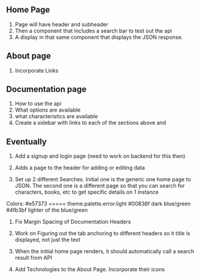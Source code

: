 ## Home Page
1. Page will have header and subheader
2. Then a component that includes a search bar to test out the api
3. A display in that same component that displays the JSON response.


## About page
1. Incorporate Links


## Documentation page
1. How to use the api
2. What options are available
3. what characteristics are available
4. Create a sidebar with links to each of the sections above and



## Eventually
1. Add a signup and login page (need to work on backend for this then)
2. Adds a page to the header for adding or editing data


1. Set up 2 different Searches. Initial one is the generic one home page to JSON. The second one is a different page so that you can search for characters, books, etc to get specific details on 1 instance



Colors: 
#e57373 ===== theme.palette.error.light
#00838f dark blue/green
#4fb3bf lighter of the blue/green


1. Fix Margin Spacing of Documentation Headers
2. Work on Figuring out the tab anchoring to different headers so it title is displayed, not just the text


3. When the initial home page renders, it should automatically call a search result from API
4. Add Technologies to the About Page. Incorporate their icons
